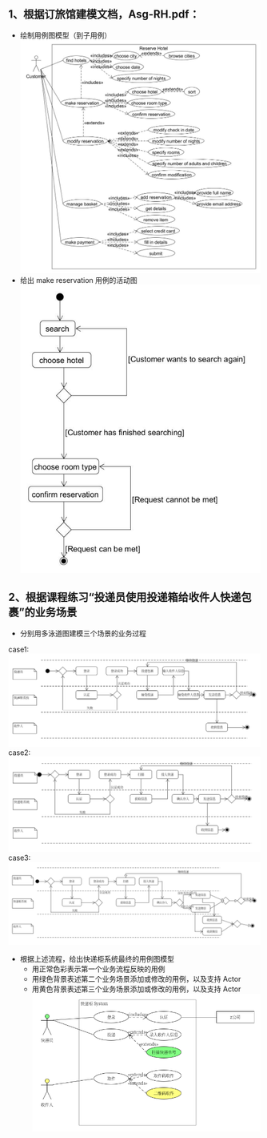 ## 1、根据订旅馆建模文档，Asg-RH.pdf：
* 绘制用例图模型（到子用例）
![umel](/用例图模型.jpg)
* 给出 make reservation 用例的活动图
![umel](/用例活动图.jpg)

## 2、根据课程练习“投递员使用投递箱给收件人快递包裹”的业务场景
* 分别用多泳道图建模三个场景的业务过程

case1:
![umel](/case1.png)
case2:
![umel](/case2.png)
case3:
![umel](/case3.png)
* 根据上述流程，给出快递柜系统最终的用例图模型
   * 用正常色彩表示第一个业务流程反映的用例
   * 用绿色背景表述第二个业务场景添加或修改的用例，以及支持 Actor
   * 用黄色背景表述第三个业务场景添加或修改的用例，以及支持 Actor
   ![umel](/case.png)
